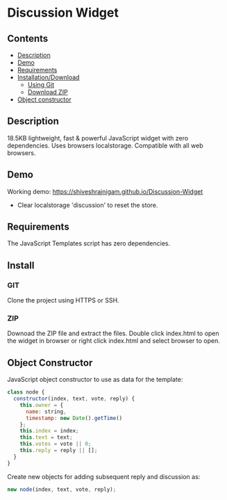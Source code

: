 # Discussion Widget

## Contents

- [Description](#description)
- [Demo](#demo)
- [Requirements](#requirements)
- [Installation/Download](#install)
  - [Using Git](#git)
  - [Download ZIP](#zip)
- [Object constructor](#object-constructor)

## Description

18.5KB lightweight, fast & powerful JavaScript widget with zero dependencies. Uses browsers localstorage. Compatible with all web browsers.

## Demo
Working demo: https://shiveshrajnigam.github.io/Discussion-Widget
- Clear localstorage 'discussion' to reset the store.

## Requirements

The JavaScript Templates script has zero dependencies.

## Install

### GIT

Clone the project using HTTPS or SSH.

### ZIP

Downoad the ZIP file and extract the files. 
Double click index.html to open the widget in browser or right click index.html and select browser to open.

## Object Constructor

JavaScript object constructor to use as data for the template:
```js
class node {
  constructor(index, text, vote, reply) {
    this.owner = {
      name: string,
      timestamp: new Date().getTime()
    };
    this.index = index;
    this.text = text;
    this.votes = vote || 0;
    this.reply = reply || [];
  }
}
```
Create new objects for adding subsequent reply and discussion as:
```js
new node(index, text, vote, reply);
